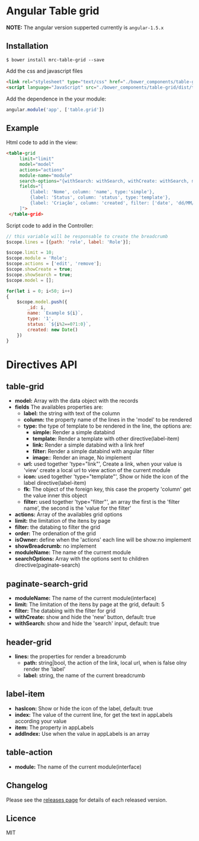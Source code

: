 # Angular Table grid

**NOTE:** The angular version supperted currently is `angular-1.5.x`
 
## Installation
````
$ bower install mrc-table-grid --save
````

Add the css and javascript files

```Html
<link rel="stylesheet" type="text/css" href="./bower_components/table-grid/dist/table-grid.css">
<script language="JavaScript" src="./bower_components/table-grid/dist/table-grid.js"></script>
```

Add the dependence in the your module:

```Javascript
angular.module('app', ['table.grid'])
```


## Example

Html code to add in the view:

```Html
<table-grid 
     limit="limit"
     model="model"
     actions="actions"
     module-name="module"
     search-options="{withSearch: withSearch, withCreate: withSearch, moduleName: module}"
     fields="[
         {label: 'Nome', column: 'name', type:'simple'},
         {label: 'Status', column: 'status', type:'template'}, 
         {label: 'Criação', column: 'created', filter: ['date', 'dd/MM/yyyy'], type:'filter'}, 
     ]">
 </table-grid>
```

Script code to add in the Controller:

```javascript
// this variable will be responsable to create the breadcrumb
$scope.lines = [{path: 'role', label: 'Role'}];

$scope.limit = 10;
$scope.module = 'Role';
$scope.actions = ['edit', 'remove'];
$scope.showCreate = true;
$scope.showSearch = true;
$scope.model = [];

for(let i = 0; i<50; i++)
{
    $scope.model.push({
        _id: i,
        name: `Example ${i}`,
        type: '1',
        status: `${i%2==0?1:0}`,
        created: new Date()
    })
}
```

# Directives API

## table-grid

* **model:** Array with the data object with the records
* **fields** The availables properties are:
  * **label:** the string with text of the column
  * **column:** the property name of the lines in the 'model' to be rendered
  * **type:** the type of template to be rendered in the line, the options are:
    * **simple:** Render a simple databind
    * **template:** Render a template with other directive(label-item)
    * **link:** Render a simple databind with a link href
    * **filter:** Render a simple databind with angular filter
    * **image:**: Render an image, No implement
  * **url:** used together 'type="link"', Create a link, when your value is 'view' create a local url to view action of the current module
  * **icon:** used together 'type="template"', Show or hide the icon of the label directive(label-item)
  * **fk:** The object of the foreign key, this case the property 'column' get the value inner this object
  * **filter:** used together 'type="filter"', an array the first is the 'filter name', the second is the 'value for the filter'
* **actions:** Array of the availables grid options
* **limit:** the limitation of the itens by page
* **filter:** the databing to filter the grid
* **order:** The ordenation of the grid
* **isOwner:** define when the 'actions' each line will be show:no implement
* **showBreadcrumb:** no implement
* **moduleName:** The name of the current module
* **searchOptions:** Array with the options sent to children directive(paginate-search)

## paginate-search-grid
* **moduleName:** The name of the current module(interface) 
* **limit:** The limitation of the itens by page at the grid, default: 5
* **filter:** The databing with the filter for grid 
* **withCreate:** show and hide the 'new' button, default: true
* **withSearch:** show and hide the 'search' input, default: true


## header-grid
* **lines:** the properties for render a breadcrumb
  * **path:** string|bool, the action of the link, local url, when is false olny render the 'label'
  * **label:** string, the name of the current breadcrumb
  
  
## label-item
* **hasIcon:** Show or hide the icon of the label, default: true
* **index:** The value of the current line, for get the text in appLabels according your value
* **item:** The property in appLabels
* **addIndex:** Use when the value in appLabels is an array

## table-action
* **module:** The name of the current module(interface)


## Changelog

Please see the [releases page](https://github.com/MRCardoso/table-grid/releases) for details
of each released version.

## Licence

MIT
